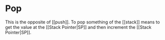 # Pop
This is the opposite of [[push]]. To pop something of the [[stack]] means to get the value at the [[Stack Pointer|SP]] and then increment the [[Stack Pointer|SP]].